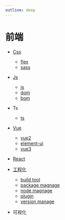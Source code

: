```yaml
---
outline: deep
---
```

# 前端

- [Css](./Css/index)
  - [flex](./Css/flex/index)
  - [sass](./Css/sass/index)

- [Js](./JavaScript/index)
  - [js](./JavaScript/Js/index)
  - [dom](./JavaScript/Dom/index)
  - [bom](./JavaScript/Bom/index)

- Ts
  - [ts](./TypeScript/index.md)

- [Vue](./Vue/index)
  - [vue2](./Vue/vue2/index)
  - [element-ui](./Vue/element-ui/index)
  - [vue3](./Vue/vue3/index)

- [React](./React/index.md)

- [工程化](./Engineering/index)
  - [build tool](./Engineering/build-tools/index.md)
  - [package magnage](./Engineering/package-manage/index.md)
  - [node magnage](./Engineering/node-manage/index.md)
  - [plugin](./Engineering/plugin/index.md)
  - [version manage](./Engineering/version-manage/index.md)

- 可视化
